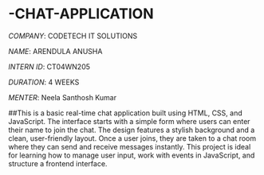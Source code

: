 # -CHAT-APPLICATION

*COMPANY*: CODETECH IT SOLUTIONS

*NAME*: ARENDULA ANUSHA

*INTERN ID*: CT04WN205

*DURATION*: 4 WEEKS

*MENTER*:  Neela Santhosh Kumar

##This is a basic real-time chat application built using HTML, CSS, and JavaScript. The interface starts with a simple form where users can enter their name to join the chat. The design features a stylish background and a clean, user-friendly layout. Once a user joins, they are taken to a chat room where they can send and receive messages instantly. This project is ideal for learning how to manage user input, work with events in JavaScript, and structure a frontend interface.
